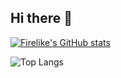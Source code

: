 ## Hi there 👋

[![Firelike's GitHub stats](https://github-readme-stats.vercel.app/api?username=firelike&show_icons=true)](https://github.com/firelike/)

![Top Langs](https://github-readme-streak-stats.herokuapp.com/?user=firelike&)

<!--
**firelike/firelike** is a ✨ _special_ ✨ repository because its `README.md` (this file) appears on your GitHub profile.

Here are some ideas to get you started:

- 🔭 I’m currently working on ...
- 🌱 I’m currently learning ...
- 👯 I’m looking to collaborate on ...
- 🤔 I’m looking for help with ...
- 💬 Ask me about ...
- 📫 How to reach me: ...
- 😄 Pronouns: ...
- ⚡ Fun fact: ...
-->
